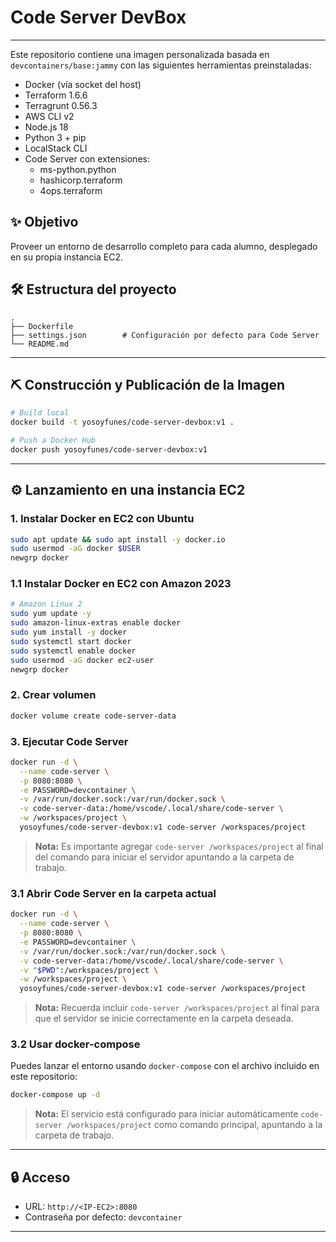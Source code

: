 # Code Server DevBox

---

Este repositorio contiene una imagen personalizada basada en `devcontainers/base:jammy` con las siguientes herramientas preinstaladas:

- Docker (vía socket del host)
- Terraform 1.6.6
- Terragrunt 0.56.3
- AWS CLI v2
- Node.js 18
- Python 3 + pip
- LocalStack CLI
- Code Server con extensiones:
    - ms-python.python
    - hashicorp.terraform
    - 4ops.terraform

## ✨ Objetivo

Proveer un entorno de desarrollo completo para cada alumno, desplegado en su propia instancia EC2.

## 🛠 Estructura del proyecto

```
.
├── Dockerfile
├── settings.json        # Configuración por defecto para Code Server
└── README.md
```

---

## ⛏ Construcción y Publicación de la Imagen

```bash
# Build local
docker build -t yosoyfunes/code-server-devbox:v1 .

# Push a Docker Hub
docker push yosoyfunes/code-server-devbox:v1
```

---

## ⚙ Lanzamiento en una instancia EC2

### 1. Instalar Docker en EC2 con Ubuntu

```bash
sudo apt update && sudo apt install -y docker.io
sudo usermod -aG docker $USER
newgrp docker
```

### 1.1 Instalar Docker en EC2 con Amazon 2023

```bash
# Amazon Linux 2
sudo yum update -y
sudo amazon-linux-extras enable docker
sudo yum install -y docker
sudo systemctl start docker
sudo systemctl enable docker
sudo usermod -aG docker ec2-user
newgrp docker
```

### 2. Crear volumen

```bash
docker volume create code-server-data
```

### 3. Ejecutar Code Server

```bash
docker run -d \
  --name code-server \
  -p 8080:8080 \
  -e PASSWORD=devcontainer \
  -v /var/run/docker.sock:/var/run/docker.sock \
  -v code-server-data:/home/vscode/.local/share/code-server \
  -w /workspaces/project \
  yosoyfunes/code-server-devbox:v1 code-server /workspaces/project
```
> **Nota:** Es importante agregar `code-server /workspaces/project` al final del comando para iniciar el servidor apuntando a la carpeta de trabajo.

### 3.1 Abrir Code Server en la carpeta actual

```bash
docker run -d \
  --name code-server \
  -p 8080:8080 \
  -e PASSWORD=devcontainer \
  -v /var/run/docker.sock:/var/run/docker.sock \
  -v code-server-data:/home/vscode/.local/share/code-server \
  -v "$PWD":/workspaces/project \
  -w /workspaces/project \
  yosoyfunes/code-server-devbox:v1 code-server /workspaces/project
```
> **Nota:** Recuerda incluir `code-server /workspaces/project` al final para que el servidor se inicie correctamente en la carpeta deseada.

### 3.2 Usar docker-compose

Puedes lanzar el entorno usando `docker-compose` con el archivo incluido en este repositorio:

```bash
docker-compose up -d
```

> **Nota:** El servicio está configurado para iniciar automáticamente `code-server /workspaces/project` como comando principal, apuntando a la carpeta de trabajo.

---

## 🔒 Acceso

- URL: `http://<IP-EC2>:8080`
- Contraseña por defecto: `devcontainer`
---
